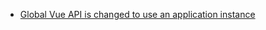 - [Global Vue API is changed to use an application instance](https://v3-migration.vuejs.org/breaking-changes/global-api)

